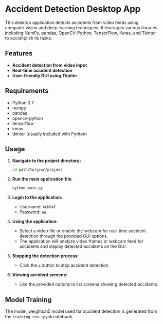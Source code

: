# Accident Detection Desktop App

This desktop application detects accidents from video feeds using computer vision and deep learning techniques. It leverages various libraries including NumPy, pandas, OpenCV-Python, TensorFlow, Keras, and Tkinter to accomplish its tasks.

## Features

- **Accident detection from video input**
- **Real-time accident detection**
- **User-friendly GUI using Tkinter**

## Requirements

- Python 3.7
- numpy
- pandas
- opencv-python
- tensorflow
- keras
- tkinter (usually included with Python)

## Usage

1. **Navigate to the project directory:**

    ```bash
    cd path/to/your/project
    ```

2. **Run the main application file:**

    ```bash
    python main.py
    ```

3. **Login to the application:**
    - Username: `ACHRAF`
    - Password: `aa`

4. **Using the application:**
    - Select a video file or enable the webcam for real-time accident detection through the provided GUI options.
    - The application will analyze video frames or webcam feed for accidents and display detected accidents on the GUI.

5. **Stopping the detection process:**
    - Click the `q` button to stop accident detection.

6. **Viewing accident screens:**
    - Use the provided options to list screens showing detected accidents.

## Model Training

The model_weights.h5 model used for accident detection is generated from the `training_cnn.ipynb` notebook.

